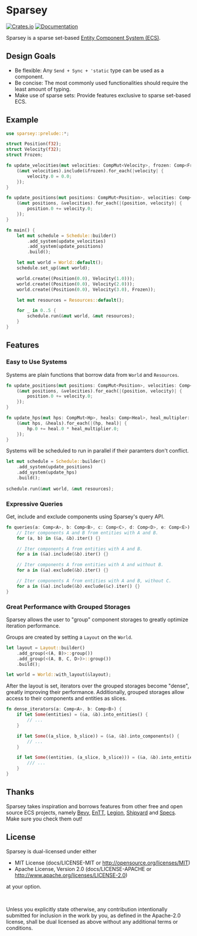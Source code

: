 # Sparsey

[![Crates.io](https://img.shields.io/crates/v/sparsey)](https://crates.io/crates/sparsey)
[![Documentation](https://docs.rs/sparsey/badge.svg)](https://docs.rs/sparsey)

Sparsey is a sparse set-based
[Entity Component System (ECS)](https://github.com/SanderMertens/ecs-faq#what-is-ecs).

## Design Goals

- Be flexible: Any `Send + Sync + 'static` type can be used as a component.
- Be concise: The most commonly used functionalities should require the least amount of typing.
- Make use of sparse sets: Provide features exclusive to sparse set-based ECS.

## Example

```rust
use sparsey::prelude::*;

struct Position(f32);
struct Velocity(f32);
struct Frozen;

fn update_velocities(mut velocities: CompMut<Velocity>, frozen: Comp<Frozen>) {
    (&mut velocities).include(&frozen).for_each(|velocity| {
        velocity.0 = 0.0;
    });
}

fn update_positions(mut positions: CompMut<Position>, velocities: Comp<Velocity>) {
    (&mut positions, &velocities).for_each(|(position, velocity)| {
        position.0 += velocity.0;
    });
} 

fn main() {
    let mut schedule = Schedule::builder()
        .add_system(update_velocities)
        .add_system(update_positions)
        .build();

    let mut world = World::default();
    schedule.set_up(&mut world);

    world.create((Position(0.0), Velocity(1.0)));
    world.create((Position(0.0), Velocity(2.0)));
    world.create((Position(0.0), Velocity(3.0), Frozen));

    let mut resources = Resources::default();

    for _ in 0..5 {
        schedule.run(&mut world, &mut resources);
    }
}
```

## Features

### Easy to Use Systems

Systems are plain functions that borrow data from `World` and `Resources`.

```rust
fn update_positions(mut positions: CompMut<Position>, velocities: Comp<Velocity>) {
    (&mut positions, &velocities).for_each(|(position, velocity)| {
        position.0 += velocity.0;
    });
}

fn update_hps(mut hps: CompMut<Hp>, heals: Comp<Heal>, heal_multipler: Res<HealMultiplier>) {
    (&mut hps, &heals).for_each(|(hp, heal)| {
        hp.0 += heal.0 * heal_multiplier.0;
    });
}
```

Systems will be scheduled to run in parallel if their paramters don't conflict.

```rust
let mut schedule = Schedule::builder()
    .add_system(update_positions)
    .add_system(update_hps)
    .build();
    
schedule.run(&mut world, &mut resources);
```

### Expressive Queries

Get, include and exclude components using Sparsey's query API.

```rust
fn queries(a: Comp<A>, b: Comp<B>, c: Comp<C>, d: Comp<D>, e: Comp<E>) {
    // Iter components A and B from entities with A and B.
    for (a, b) in (&a, &b).iter() {}

    // Iter components A from entities with A and B.
    for a in (&a).include(&b).iter() {}

    // Iter components A from entities with A and without B.
    for a in (&a).exclude(&b).iter() {}

    // Iter components A from entities with A and B, without C.
    for a in (&a).include(&b).exclude(&c).iter() {}
}
```

### Great Performance with Grouped Storages

Sparsey allows the user to "group" component storages to greatly optimize iteration performance.
<br />

Groups are created by setting a `Layout` on the `World`.

```rust
let layout = Layout::builder()
    .add_group(<(A, B)>::group())
    .add_group(<(A, B, C, D>)>::group())
    .build();

let world = World::with_layout(&layout);
```

After the layout is set, iterators over the grouped storages become "dense", greatly improving their
performance. Additionally, grouped storages allow access to their components and entities as slices.

```rust
fn dense_iterators(a: Comp<A>, b: Comp<B>) {
    if let Some(entities) = (&a, &b).into_entities() {
        // ...
    }

    if let Some((a_slice, b_slice)) = (&a, &b).into_components() {
        // ...
    }

    if let Some((entities, (a_slice, b_slice))) = (&a, &b).into_entities_and_components() {
        /// ...
    }
}
```

## Thanks

Sparsey takes inspiration and borrows features from other free and open source ECS projects, namely
[Bevy](https://github.com/bevyengine/bevy), [EnTT](https://github.com/skypjack/entt),
[Legion](https://github.com/amethyst/legion), [Shipyard](https://github.com/leudz/shipyard) and
[Specs](https://github.com/amethyst/specs). Make sure you check them out!

## License

Sparsey is dual-licensed under either

- MIT License (docs/LICENSE-MIT or http://opensource.org/licenses/MIT)
- Apache License, Version 2.0 (docs/LICENSE-APACHE or http://www.apache.org/licenses/LICENSE-2.0)

at your option.

<br />

Unless you explicitly state otherwise, any contribution intentionally submitted for inclusion in the
work by you, as defined in the Apache-2.0 license, shall be dual licensed as above without any
additional terms or conditions.
